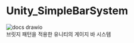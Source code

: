 # Unity_SimpleBarSystem
![docs drawio](https://github.com/seintcat/Unity_SimpleBarSystem/assets/35403288/32f348e1-75e7-4771-9941-f69906fff4f3)<br>
브릿지 패턴을 적용한 유니티의 게이지 바 시스템
